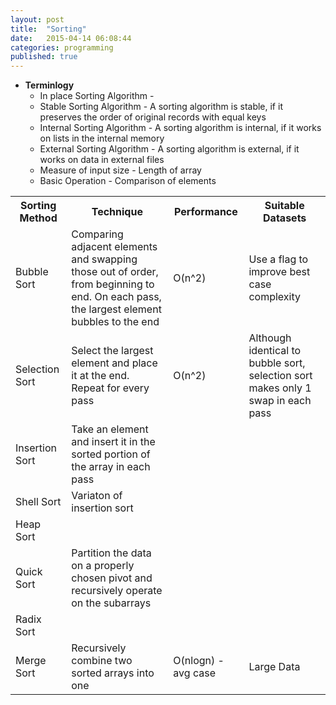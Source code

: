 ```yaml
---
layout: post
title:  "Sorting"
date:   2015-04-14 06:08:44
categories: programming
published: true
---
```

* __Terminlogy__
  * In place Sorting Algorithm - 
  * Stable Sorting Algorithm - A sorting algorithm is stable, if it preserves the order of original records with equal keys
  * Internal Sorting Algorithm - A sorting algorithm is internal, if it works on lists in the internal memory
  * External Sorting Algorithm - A sorting algorithm is external, if it works on data in external files
  * Measure of input size - Length of array
  * Basic Operation - Comparison of elements


<div class="panel panel-default">
  <table class="table">
    <tr>
      <th> Sorting Method </th>
      <th> Technique  </th>
      <th> Performance </th>
      <th> Suitable Datasets </th>
    </tr>
    <tr>
      <td> Bubble Sort </td>
      <td> Comparing adjacent elements and swapping those out of order, from beginning to end. On each pass, the largest element bubbles to the end  </td>
      <td> O(n^2)</td>
      <td> Use a flag to improve best case complexity </td>
    </tr>
    <tr>
      <td> Selection Sort </td>
      <td> Select the largest element and place it at the end. Repeat for every pass </td>
      <td> O(n^2)</td>
      <td> Although identical to bubble sort, selection sort makes only 1 swap in each pass </td>
    </tr>
    <tr>
      <td> Insertion Sort </td>
      <td> Take an element and insert it in the sorted portion of the array in each pass </td>
      <td>  </td>
      <td>  </td>
    </tr>
    <tr>
      <td> Shell Sort </td>
      <td> Variaton of insertion sort </td>
      <td>  </td>
      <td>  </td>
    </tr>
    <tr>
      <td> Heap Sort </td>
      <td>   </td>
      <td>   </td>
      <td>   </td>
    </tr>
    <tr>
      <td> Quick Sort </td>
      <td> Partition the data on a properly chosen pivot and recursively operate on the subarrays  </td>
      <td>  </td>
      <td>  </td>
    </tr>
    <tr>
      <td> Radix Sort </td>
      <td>   </td>
      <td>  </td>
      <td>  </td>
    </tr>
    <tr>
      <td> Merge Sort </td>
      <td> Recursively combine two sorted arrays into one</td>
      <td> O(nlogn) - avg case</td>
      <td> Large Data</td>
    </tr>

  </table>
</div>